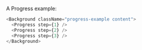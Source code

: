 A Progress example:

```js
<Background className="progress-example content">
  <Progress step={1} />
  <Progress step={2} />
  <Progress step={3} />
</Background>
```
